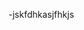 -jskfdhkasjfhkjs
<!---
sugaat/sugaat is a ✨ special ✨ repository because its `README.md` (this file) appears on your GitHub profile.
You can click the Preview link to take a look at your changes.
--->
